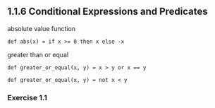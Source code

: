 1.1.6  Conditional Expressions and Predicates
---------------------------------------------

absolute value function

    def abs(x) = if x >= 0 then x else -x

greater than or equal

    def greater_or_equal(x, y) = x > y or x == y

    def greater_or_equal(x, y) = not x < y

### Exercise 1.1

